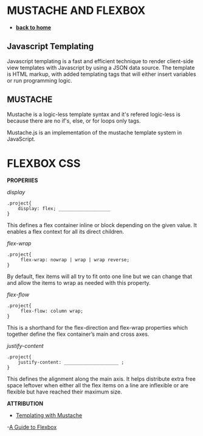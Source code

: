 # MUSTACHE AND FLEXBOX

- [**back to home**](https://seidomo.github.io/reading_notes/home)



## Javascript Templating

Javascript templating is a fast and efficient technique to render client-side view templates with Javascript by using a JSON data source. The template is HTML markup, with added templating tags that will either insert variables or run programming logic.



## MUSTACHE

Mustache is a logic-less template syntax and it's refered logic-less is because
there are no if's, else, or for loops only tags.

Mustache.js is an implementation of the mustache template system in JavaScript. 


# FLEXBOX CSS

 **PROPERIIES**

*display*

```
.project{
    display: flex; ___________________
}

```
This defines a flex container inline or block depending on the given value. 
It enables a flex context for all its direct children.



*flex-wrap*


```
.project{
     flex-wrap: nowrap | wrap | wrap reverse; 
}

```

By default, flex items will all try to fit onto one line but we can change that and allow the items to wrap as needed with this property.

*flex-flow*


```
.project{
     flex-flow: column wrap; 
}

```

This is a shorthand for the flex-direction and flex-wrap properties which together define the flex container’s main and cross axes. 

*justify-content*


```
.project{
    justify-content: ____________________ ;
}

```

This defines the alignment along the main axis. It helps distribute extra free space leftover when either all the flex items on a line are inflexible or are flexible but have reached their maximum size. 





**ATTRIBUTION**

- [Templating with Mustache](https://medium.com/@1sherlynn/javascript-templating-language-and-engine-mustache-js-with-node-and-express-f4c2530e73b2)

-[A Guide to Flexbox](https://css-tricks.com/snippets/css/a-guide-to-flexbox/)